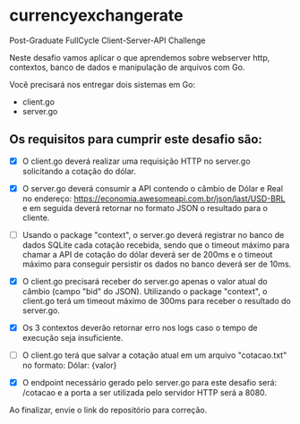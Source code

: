 # currencyexchangerate
Post-Graduate FullCycle Client-Server-API Challenge

Neste desafio vamos aplicar o que aprendemos sobre webserver http, contextos,
banco de dados e manipulação de arquivos com Go.
 
Você precisará nos entregar dois sistemas em Go:
- client.go
- server.go
 
## Os requisitos para cumprir este desafio são:
 
- [x] O client.go deverá realizar uma requisição HTTP no server.go solicitando a cotação do dólar.
 
- [x] O server.go deverá consumir a API contendo o câmbio de Dólar e Real no endereço: https://economia.awesomeapi.com.br/json/last/USD-BRL e em seguida deverá retornar no formato JSON o resultado para o cliente.
 
- [ ] Usando o package "context", o server.go deverá registrar no banco de dados SQLite cada cotação recebida, sendo que o timeout máximo para chamar a API de cotação do dólar deverá ser de 200ms e o timeout máximo para conseguir persistir os dados no banco deverá ser de 10ms.
 
- [x] O client.go precisará receber do server.go apenas o valor atual do câmbio (campo "bid" do JSON). Utilizando o package "context", o client.go terá um timeout máximo de 300ms para receber o resultado do server.go.
 
- [x] Os 3 contextos deverão retornar erro nos logs caso o tempo de execução seja insuficiente.
 
- [ ] O client.go terá que salvar a cotação atual em um arquivo "cotacao.txt" no formato: Dólar: {valor}
 
- [x] O endpoint necessário gerado pelo server.go para este desafio será: /cotacao e a porta a ser utilizada pelo servidor HTTP será a 8080.
 
Ao finalizar, envie o link do repositório para correção.